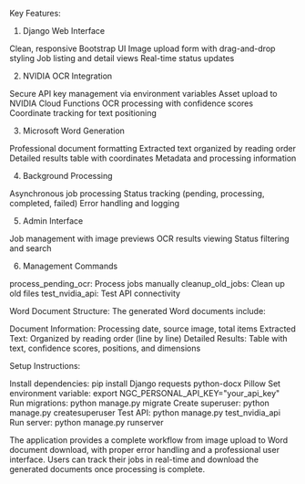 Key Features:
1. Django Web Interface

Clean, responsive Bootstrap UI
Image upload form with drag-and-drop styling
Job listing and detail views
Real-time status updates

2. NVIDIA OCR Integration

Secure API key management via environment variables
Asset upload to NVIDIA Cloud Functions
OCR processing with confidence scores
Coordinate tracking for text positioning

3. Microsoft Word Generation

Professional document formatting
Extracted text organized by reading order
Detailed results table with coordinates
Metadata and processing information

4. Background Processing

Asynchronous job processing
Status tracking (pending, processing, completed, failed)
Error handling and logging

5. Admin Interface

Job management with image previews
OCR results viewing
Status filtering and search

6. Management Commands

process_pending_ocr: Process jobs manually
cleanup_old_jobs: Clean up old files
test_nvidia_api: Test API connectivity

Word Document Structure:
The generated Word documents include:

Document Information: Processing date, source image, total items
Extracted Text: Organized by reading order (line by line)
Detailed Results: Table with text, confidence scores, positions, and dimensions

Setup Instructions:

Install dependencies: pip install Django requests python-docx Pillow
Set environment variable: export NGC_PERSONAL_API_KEY="your_api_key"
Run migrations: python manage.py migrate
Create superuser: python manage.py createsuperuser
Test API: python manage.py test_nvidia_api
Run server: python manage.py runserver

The application provides a complete workflow from image upload to Word document download, with proper error handling and a professional user interface. Users can track their jobs in real-time and download the generated documents once processing is complete.
